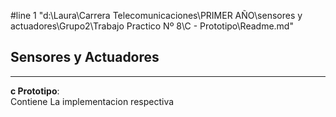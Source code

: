 #line 1 "d:\\Laura\\Carrera Telecomunicaciones\\PRIMER AÑO\\sensores y actuadores\\Grupo2\\Trabajo Practico Nº 8\\C - Prototipo\\Readme.md"

## Sensores y Actuadores


---

**c Prototipo**:   
 Contiene La implementacion respectiva